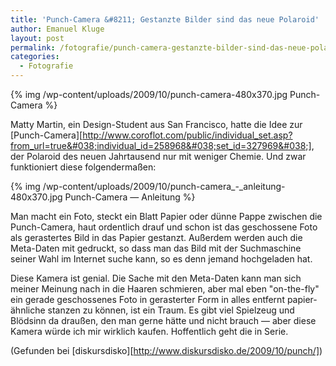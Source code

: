 ```yaml
---
title: 'Punch-Camera &#8211; Gestanzte Bilder sind das neue Polaroid'
author: Emanuel Kluge
layout: post
permalink: /fotografie/punch-camera-gestanzte-bilder-sind-das-neue-polaroid/
categories:
  - Fotografie
---
```


{% img /wp-content/uploads/2009/10/punch-camera-480x370.jpg Punch-Camera %}

Matty Martin, ein Design-Student aus San Francisco, hatte die Idee zur [Punch-Camera][http://www.coroflot.com/public/individual_set.asp?from_url=true&#038;individual_id=258968&#038;set_id=327969&#038;], der Polaroid des neuen Jahrtausend nur mit weniger Chemie. Und zwar funktioniert diese folgendermaßen:

{% img /wp-content/uploads/2009/10/punch-camera_-_anleitung-480x370.jpg Punch-Camera &mdash; Anleitung %}

Man macht ein Foto, steckt ein Blatt Papier oder dünne Pappe zwischen die Punch-Camera, haut ordentlich drauf und schon ist das geschossene Foto als gerastertes Bild in das Papier gestanzt. Außerdem werden auch die Meta-Daten mit gedruckt, so dass man das Bild mit der Suchmaschine seiner Wahl im Internet suche kann, so es denn jemand hochgeladen hat.

Diese Kamera ist genial. Die Sache mit den Meta-Daten kann man sich meiner Meinung nach in die Haaren schmieren, aber mal eben "on-the-fly" ein gerade geschossenes Foto in gerasterter Form in alles entfernt papier-ähnliche stanzen zu können, ist ein Traum. Es gibt viel Spielzeug und Blödsinn da draußen, den man gerne hätte und nicht brauch &mdash; aber diese Kamera würde ich mir wirklich kaufen. Hoffentlich geht die in Serie.

(Gefunden bei [diskursdisko][http://www.diskursdisko.de/2009/10/punch/])
